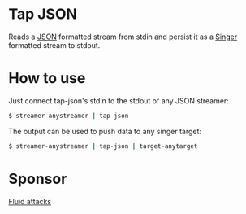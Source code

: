 <!--
SPDX-FileCopyrightText: 2022 Fluid Attacks <development@fluidattacks.com>

SPDX-License-Identifier: MPL-2.0
-->

# Tap JSON

Reads a [JSON](https://www.json.org/) formatted stream from stdin
and persist it as a [Singer](https://www.singer.io/) formatted stream to stdout.

# How to use

Just connect tap-json's stdin to the stdout of any JSON streamer:

```bash
$ streamer-anystreamer | tap-json
```

The output can be used to push data to any singer target:

```bash
$ streamer-anystreamer | tap-json | target-anytarget
```

# Sponsor

[Fluid attacks](https://fluidattacks.com/)
